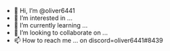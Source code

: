 - 👋 Hi, I’m @oliver6441
- 👀 I’m interested in ...
- 🌱 I’m currently learning ...
- 💞️ I’m looking to collaborate on ...
- 📫 How to reach me ... on discord=oliver6441#8439

<!---
oliver6441/oliver6441 is a ✨ special ✨ repository because its `README.md` (this file) appears on your GitHub profile.
You can click the Preview link to take a look at your changes.
--->
